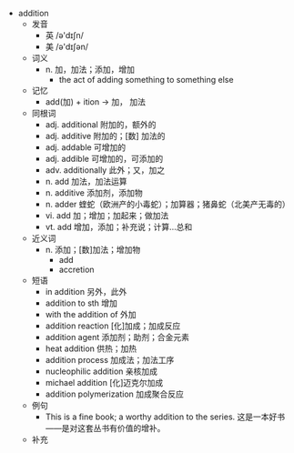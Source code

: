 - addition
  - 发音
    - 英 /ə'dɪʃn/
    - 美 /ə'dɪʃən/
  - 词义
    - n. 加，加法；添加，增加
      - the act of adding something to something else
  - 记忆
    - add(加) + ition → 加， 加法
  - 同根词
    - adj. additional 附加的，额外的
    - adj. additive 附加的；[数] 加法的
    - adj. addable 可增加的
    - adj. addible 可增加的，可添加的
    - adv. additionally 此外；又，加之
    - n. add 加法，加法运算
    - n. additive 添加剂，添加物
    - n. adder 蝰蛇（欧洲产的小毒蛇）；加算器；猪鼻蛇（北美产无毒的）
    - vi. add 加；增加；加起来；做加法
    - vt. add 增加，添加；补充说；计算…总和
  - 近义词
    - n. 添加；[数]加法；增加物
      - add
      - accretion
  - 短语
    - in addition 另外，此外
    - addition to sth 增加
    - with the addition of 外加
    - addition reaction [化]加成；加成反应
    - addition agent 添加剂；助剂；合金元素
    - heat addition 供热；加热
    - addition process 加成法；加法工序
    - nucleophilic addition 亲核加成
    - michael addition [化]迈克尔加成
    - addition polymerization 加成聚合反应
  - 例句
    - This is a fine book; a worthy addition to the series. 这是一本好书——是对这套丛书有价值的增补。
  - 补充